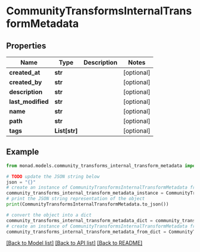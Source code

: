 # CommunityTransformsInternalTransformMetadata


## Properties

Name | Type | Description | Notes
------------ | ------------- | ------------- | -------------
**created_at** | **str** |  | [optional] 
**created_by** | **str** |  | [optional] 
**description** | **str** |  | [optional] 
**last_modified** | **str** |  | [optional] 
**name** | **str** |  | [optional] 
**path** | **str** |  | [optional] 
**tags** | **List[str]** |  | [optional] 

## Example

```python
from monad.models.community_transforms_internal_transform_metadata import CommunityTransformsInternalTransformMetadata

# TODO update the JSON string below
json = "{}"
# create an instance of CommunityTransformsInternalTransformMetadata from a JSON string
community_transforms_internal_transform_metadata_instance = CommunityTransformsInternalTransformMetadata.from_json(json)
# print the JSON string representation of the object
print(CommunityTransformsInternalTransformMetadata.to_json())

# convert the object into a dict
community_transforms_internal_transform_metadata_dict = community_transforms_internal_transform_metadata_instance.to_dict()
# create an instance of CommunityTransformsInternalTransformMetadata from a dict
community_transforms_internal_transform_metadata_from_dict = CommunityTransformsInternalTransformMetadata.from_dict(community_transforms_internal_transform_metadata_dict)
```
[[Back to Model list]](../README.md#documentation-for-models) [[Back to API list]](../README.md#documentation-for-api-endpoints) [[Back to README]](../README.md)


